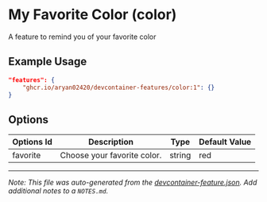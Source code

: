 
# My Favorite Color (color)

A feature to remind you of your favorite color

## Example Usage

```json
"features": {
    "ghcr.io/aryan02420/devcontainer-features/color:1": {}
}
```

## Options

| Options Id | Description | Type | Default Value |
|-----|-----|-----|-----|
| favorite | Choose your favorite color. | string | red |



---

_Note: This file was auto-generated from the [devcontainer-feature.json](https://github.com/aryan02420/devcontainer-features/blob/main/src/color/devcontainer-feature.json).  Add additional notes to a `NOTES.md`._
